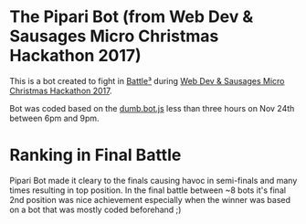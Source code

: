# The Pipari Bot (from Web Dev & Sausages Micro Christmas Hackathon 2017)

This is a bot created to fight in [Battle³](https://github.com/leomelin/battlecube) during [Web Dev & Sausages Micro Christmas Hackathon 2017](https://ssl.eventilla.com/event/x5y9E). 

Bot was coded based on the [dumb.bot.js](https://github.com/leomelin/battlecube/blob/master/example_bots/dumb-bot.js) less than three hours on Nov 24th between 6pm and 9pm.

# Ranking in Final Battle

Pipari Bot made it cleary to the finals causing havoc in semi-finals and many times resulting in top position. In the final battle between ~8 bots it's final 2nd position was nice achievement especially when the winner was based on a bot that was mostly coded beforehand ;)
